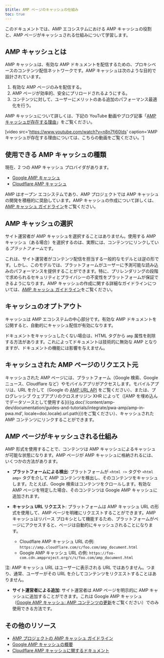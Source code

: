 ```yaml
---
$title: AMP ページのキャッシュの仕組み
toc: true
---
```




このドキュメントでは、AMP エコシステムにおける AMP キャッシュの役割と、AMP ページがキャッシュされる仕組みについて学習します。

## AMP キャッシュとは
AMP キャッシュは、有効な AMP ドキュメントを配信するための、プロキシベースのコンテンツ配信ネットワークです。AMP キャッシュは次のような目的で設計されています。

1.  有効な AMP ページのみを配信する。
2.  AMP ページが効率的、安全にプリロードされるようにする。
3.  コンテンツに対して、ユーザーにメリットのある追加のパフォーマンス最適化を行う。

AMP キャッシュについて詳しくは、下記の YouTube 動画やブログ記事「[AMP キャッシュが存在する理由](https://medium.com/@pbakaus/why-amp-caches-exist-cd7938da2456)」をご覧ください。

[video src='https://www.youtube.com/watch?v=n8n7fj60lds' caption='AMP キャッシュが存在する理由については、こちらの動画をご覧ください。']

## 使用できる AMP キャッシュの種類
現在、2 つの AMP キャッシュ プロバイダがあります。

- [Google AMP キャッシュ](https://developers.google.com/amp/cache/)
- [Cloudflare AMP キャッシュ](https://amp.cloudflare.com/)

AMP はオープン エコシステムであり、AMP プロジェクトでは AMP キャッシュの開発を積極的に奨励しています。AMP キャッシュの作成について詳しくは、[AMP キャッシュ ガイドライン](https://github.com/ampproject/amphtml/blob/master/spec/amp-cache-guidelines.md)をご覧ください。

## AMP キャッシュの選択

サイト運営者が AMP キャッシュを選択することはありません。使用する AMP キャッシュ（ある場合）を選択するのは、実際には、コンテンツにリンクしている*プラットフォーム*です。

これは、サイト運営者がコンテンツ配信を担当する一般的なモデルとは逆の形です。しかし、このモデルでは、プラットフォームがユーザーに予測可能な読み込みのパフォーマンスを提供することができます。特に、プリレンダリングの段階で求められるセキュリティとプライバシーの不変性をプラットフォームが保証できるようになります。AMP キャッシュの作成に関する詳細なガイドラインについては、[AMP キャッシュ ガイドライン](https://github.com/ampproject/amphtml/blob/master/spec/amp-cache-guidelines.md)をご覧ください。

## キャッシュのオプトアウト

キャッシュは AMP エコシステムの中心部分です。有効な AMP ドキュメントを公開すると、自動的にキャッシュ配信が有効になります。

ドキュメントをキャッシュしたくない場合は、HTML タグから `amp` 属性を削除する方法があります。これによってドキュメントは技術的に無効な AMP となりますが、ドキュメントの機能には影響を与えません。

## キャッシュされた AMP ページのリクエスト元

キャッシュされた AMP ページには、プラットフォーム（Google 検索、Google ニュース、Cloudflare など）やモバイルアプリがアクセスします。モバイルアプリは、URL を介して（Google の [AMP URL API](https://developers.google.com/amp/cache/use-amp-url) をご覧ください）、または、プログレッシブ ウェブアプリのクロスオリジン XHR によって（[AMP を埋め込んでデータソースとして使用する]({{g.doc('/content/amp-dev/documentation/guides-and-tutorials/integrate/pwa-amp/amp-in-pwa.md', locale=doc.locale).url.path}})をご覧ください）、キャッシュされた AMP コンテンツにリンクすることができます。

<amp-img src="/static/img/docs/platforms_accessing_cache.png"
         width="1054" height="356" layout="responsive"
         alt="プラットフォームとモバイルアプリがキャッシュされた AMP ページにアクセスする">
</amp-img>

## AMP ページがキャッシュされる仕組み
AMP 形式を使用することで、コンテンツは AMP キャッシュによるキャッシュが可能な状態になります。AMP ページが AMP キャッシュに格納されるには、いくつかの方法があります。

* **プラットフォームによる検出**: プラットフォームが `<html ⚡>` タグや `<html amp>` タグを介して AMP コンテンツを検出し、そのコンテンツをキャッシュします。たとえば、Google 検索はコンテンツをクロールします。有効な AMP ページを特定した場合、そのコンテンツは Google AMP キャッシュに追加されます。

* **キャッシュ URL リクエスト**: プラットフォームは AMP キャッシュ URL の形式を使用して、AMP ページを明確にリクエストすることができます。AMP キャッシュはリバース プロキシとして機能するため、プラットフォームがページにアクセスすると、ページは自動的にキャッシュされることになります。
    - Cloudflare AMP キャッシュ URL の例: `https://amp.cloudflare.com/c/foo.com/amp_document.html`
    - Google AMP キャッシュ URL の例: `https://foo-com.cdn.ampproject.org/c/s/foo.com/amp_document.html`

注: AMP キャッシュ URL はユーザーに表示される URL ではありません。つまり、通常、ユーザーがその URL を介してコンテンツをリクエストすることはありません。

* **サイト運営者による追加**: サイト運営者は AMP ページを明示的に AMP キャッシュに追加することができます。これは Google AMP キャッシュ（[Google AMP キャッシュ: AMP コンテンツの更新](https://developers.google.com/amp/cache/update-cache)をご覧ください）でのみ使用できる方法です。

## その他のリソース

* [AMP プロジェクトの AMP キャッシュ ガイドライン](https://github.com/ampproject/amphtml/blob/master/spec/amp-cache-guidelines.md)
* [Google AMP キャッシュの概要](https://developers.google.com/amp/cache/overview)
* [Cloudflare AMP キャッシュに関するドキュメント](https://amp.cloudflare.com/)
